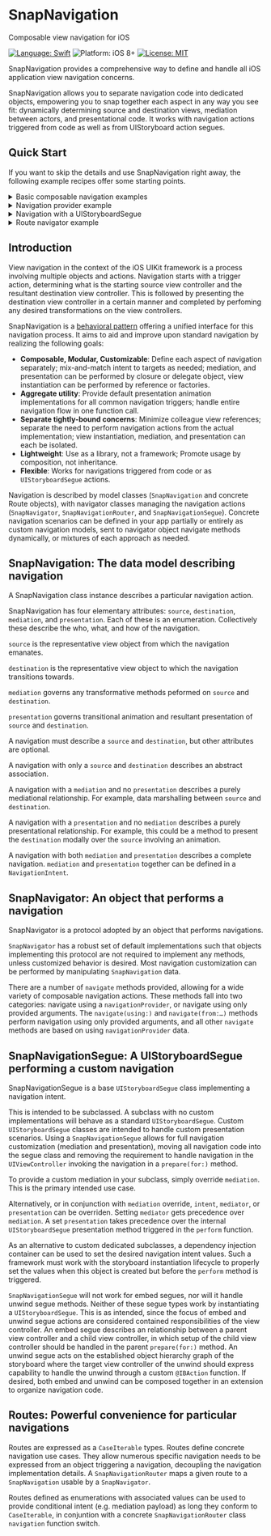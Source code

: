 # SnapNavigation
Composable view navigation for iOS

[![Language: Swift](https://img.shields.io/badge/language-swift-f48041.svg?style=flat)](https://developer.apple.com/swift)
![Platform: iOS 8+](https://img.shields.io/badge/platform-iOS%208%2B-blue.svg?style=flat)
[![License: MIT](http://img.shields.io/badge/license-MIT-lightgrey.svg?style=flat)](https://github.com/freshOS/then/blob/master/LICENSE)

SnapNavigation provides a comprehensive way to define and handle all iOS application view navigation concerns.

SnapNavigation allows you to separate navigation code into dedicated objects, empowering you to snap together each aspect in any way you see fit: dynamically determining source and destination views, mediation between actors, and presentational code. It works with navigation actions triggered from code as well as from UIStoryboard action segues.

## Quick Start

If you want to skip the details and use SnapNavigation right away, the following example recipes offer some starting points.

<details>
<summary>Basic composable navigation examples</summary>

```swift
import UIKit

// Basic SnapNavigator with no internal navigation logic, just default implementations.
class MyNavigator: SnapNavigator {}

// Some particular view controller in your application.
class MyViewController: UIViewController {

    // Create a SnapNavigator that uses only the default implementation methods.
    let navigator = MyNavigator()

    var someData: String = "Sample data"

    // Example navigations.
    func composableNavigationExamples() {

        // Note: Some examples show internal creation of a destination view controller. This is not good practice unless the destination is intended as an internally controlled child view controller.

        // Composable navigation example 1:
        //  Create a secondary view controller, and show it.
        let destinationVC = UIViewController()
        navigator.navigate(from: .viewController(self), to: .viewController(destinationVC), with: .show)

        // Composable navigation example 2:
        //  Create a secondary view controller, pass a value to it via closure and show it.
        let destinationWithValueVC = MyViewController()
        let mediation2: (UIViewController, UIViewController) -> () = { source, destination in
            if let destination = destination as? MyViewController {
                destination.someData = "Sent message"
            }
        }
        navigator.navigate(from: .viewController(self), to: .viewController(destinationWithValueVC), applying: .method(mediation2), with: .show)

        // Composable navigation example 3:
        //  Navigation using a set navigation model, presenting a second VC and passing a value.
        let destination3 = MyViewController()
        let mediation3: (UIViewController, UIViewController) -> () = { source, destination in
            if let destination = destination as? MyViewController {
                destination.someData = "Sent message 3"
            }
        }
        let navigation3 = SnapNavigation(
            source: .viewController(self),
            destination: .viewController(destination3),
            mediation: .method(mediation3),
            presentation: SnapNavigation.Presentation.present(true, {}))
        navigator.navigate(using: navigation3)

    }

}
```

</details>

<details>
<summary>Navigation provider example</summary>

```swift

// Navigation using provider:
//  Explicitly set the navigator data provider.
//  We set ourself as the data provider in this example. See the SnapNavigatorDataSource extension below.
navigator.navigationProvider = self
navigator.navigate()

extension MyViewController: SnapNavigatorDataSource {
    func navigation(for navigator: SnapNavigator) -> SnapNavigation {
        let someDestination = UIViewController()
        let someMediation: (UIViewController, UIViewController) -> () = { source, destination in
            destination.title = "Honey I Set the Title!"
        }
        return SnapNavigation(
            source: .viewController(self),
            destination: .viewController(someDestination),
            mediation: .method(someMediation),
            presentation: .show)
    }
}
```

</details>

<details>
<summary>Navigation with a UIStoryboardSegue</summary>

```swift

//  An example SnapNavigationSegue and SnapNavigationMediator in one.
//  Intended as an example. Not to be used or subclassed.
//
//  Use this approach to define a custom UIStoryboardSegue that uses an [already internally defined] Navigator and an internal mediation method when performing its transition.
//  To implement your own class, copy this class and:
//      - Use a custom unique Class name.
//      - In a matching storyboard segue, set the class of the segue instance to this class.
//      - Customize the mediation(source:destination:) method to dynamically craft the desired Navigation result.
//      - Optional: The navigationIntent.presentation can be set, which will override any segue presentation method.

import UIKit

class ExampleNavigationSegue: SnapNavigationSegue {

    override var mediation: (UIViewController, UIViewController) -> () {
        get {
            // Perform mediation here.
            return { source, destination in
            // A mediation might look like this:
            //                if let source = source as? ExpectedSourceSubclassOrProtocol,
            //                let destination = destination as? ExpectedDestinationSublassOrProtocol {
            //                    destination.valueToSet = source.providingValue
            //                }
            }
        }
        set {
            // Irrelevant.
        }
    }

}

```

</details>

<details>
<summary>Route navigator example</summary>

```swift

//  An example SnapRouteNavigator.
//  Intended as an example. Not to be used or subclassed.
//
//  Use this approach to define a custom Navigator that holds internal Navigation data mapped to Route enum cases.
//  To implement your own class, copy this class and:
//      - Use a custom unique Class name.
//      - Use a custom enum Route definition matching your navigation needs.
//      - Customize the `navigation<Route>(for:)` method to dynamically craft the desired Navigation result.
//
//  Example usage, from a UIViewController:
//      myNavigator = ExampleRouteNavigator(source: self)
//      myNavigator.navigate(using: ExampleRoute.presentSettings)



import UIKit

class ExampleRouteNavigator: SnapRouteNavigator {

    var navigation: SnapNavigation

    // MARK: - Initialization

    init(source: UIViewController) {
        navigation = SnapNavigation(source: source, destination: source)
    }

    // MARK: - Navigation

    func navigation<Route: CaseIterable>(for route: Route) -> SnapNavigation? {
        guard let route = route as? ExampleRoute else { return nil }
        switch route {
        case .presentSettings:
            // Set destination / destinationFactory here.
            // Set mediation here.
            // Set presentation here.
            return navigation
        case .showColleagueView(let viewData):
            // Set destination / destinationFactory here.
            // Set mediation here.
            // Set presentation here.
            return navigation
        case .showDetailView(let detailData):
            // Set destination / destinationFactory here.
            // Set mediation here.
            // Set presentation here.
            return navigation
        }
    }
}

enum ExampleRoute: CaseIterable {

    // Conformance to CaseIterable.
    static var allCases: [ExampleRoute] {
        return [
            .presentSettings,
            .showColleagueView(viewData: 0),
            .showDetailView(detailData: "")
        ]
    }

    case presentSettings
    case showColleagueView(viewData: Int)
    case showDetailView(detailData: String)
}
```

</details>


## Introduction

View navigation in the context of the iOS UIKit framework is a process involving multiple objects and actions. Navigation starts with a trigger action, determining what is the starting source view controller and the resultant destination view controller. This is followed by presenting the destination view controller in a certain manner and completed by perfoming any desired transformations on the view controllers.

SnapNavigation is a [behavioral pattern](https://en.wikipedia.org/wiki/Behavioral_pattern) offering a unified interface for this navigation process. It aims to aid and improve upon standard navigation by realizing the following goals:

- **Composable, Modular, Customizable**: Define each aspect of navigation separately; mix-and-match intent to targets as needed; mediation, and presentation can be performed by closure or delegate object, view instantiation can be performed by reference or factories.
- **Aggregate utility**: Provide default presentation animation implementations for all common navigation triggers; handle entire navigation flow in one function call.
- **Separate tightly-bound concerns**: Minimize colleague view references; separate the need to perform navigation actions from the actual implementation; view instantiation, mediation, and presentation can each be isolated.
- **Lightweight**: Use as a library, not a framework; Promote usage by composition, not inheritance.
- **Flexible**: Works for navigations triggered from code or as `UIStoryboardSegue` actions.

Navigation is described by model classes (`SnapNavigation` and concrete Route objects), with navigator classes managing the navigation actions (`SnapNavigator`, `SnapNavigationRouter`, and `SnapNavigationSegue`). Concrete navigation scenarios can be defined in your app partially or entirely as custom navigation models, sent to navigator object navigate methods dynamically, or mixtures of each approach as needed.

## SnapNavigation: The data model describing navigation

A SnapNavigation class instance describes a particular navigation action.

SnapNavigation has four elementary attributes: `source`, `destination`, `mediation`, and `presentation`. Each of these is an enumeration. Collectively these describe the who, what, and how of the navigation.

`source` is the representative view object from which the navigation emanates.

`destination` is the representative view object to which the navigation transitions towards.

`mediation` governs any transformative methods peformed on `source` and `destination`.

`presentation` governs transitional animation and resultant presentation of `source` and `destination`.

A navigation must describe a `source` and `destination`, but other attributes are optional.

A navigation with only a `source` and `destination` describes an abstract association.

A navigation with a `mediation` and no `presentation` describes a purely mediational relationship. For example, data marshalling between `source` and `destination`.

A navigation with a `presentation` and no `mediation` describes a purely presentational relationship. For example, this could be a method to present the `destination` modally over the `source` involving an animation.

A navigation with both `mediation` and `presentation` describes a complete navigation. `mediation` and `presentation` together can be defined in a `NavigationIntent`.

## SnapNavigator: An object that performs a navigation

SnapNavigator is a protocol adopted by an object that performs navigations.

`SnapNavigator` has a robust set of default implementations such that objects implementing this protocol are not required to implement any methods, unless customized behavior is desired. Most navigation customization can be performed by manipulating `SnapNavigation` data.

There are a number of `navigate` methods provided, allowing for a wide variety of composable navigation actions. These methods fall into two categories: navigate using a `navigationProvider`, or navigate using only provided arguments. The `navigate(using:)` and `navigate(from:…)` methods perform navigation using only provided arguments, and all other `navigate` methods are based on using `navigationProvider` data.

## SnapNavigationSegue: A UIStoryboardSegue performing a custom navigation

SnapNavigationSegue is a base `UIStoryboardSegue` class implementing a navigation intent.

This is intended to be subclassed. A subclass with no custom implementations will behave as a standard `UIStoryboardSegue`.  Custom `UIStoryboardSegue` classes are intended to handle custom presentation scenarios. Using a `SnapNavigationSegue` allows for full navigation customization (mediation and presentation), moving all navigation code into the segue class and removing the requirement to handle navigation in the `UIViewController` invoking the navigation in a `prepare(for:)` method.

To provide a custom mediation in your subclass, simply override `mediation`. This is the primary intended use case.

Alternatively, or in conjunction with `mediation` override, `intent`, `mediator`, or `presentation` can be overriden. Setting `mediator` gets precedence over `mediation`. A set `presentation` takes precedence over the internal `UIStoryboardSegue` presentation method triggered in the `perform` function.

As an alternative to custom dedicated subclasses, a dependency injection container can be used to set the desired navigation intent values. Such a framework must work with the storyboard instantiation lifecycle to properly set the values when this object is created but before the `perform` method is triggered.

`SnapNavigationSegue` will not work for embed segues, nor will it handle unwind segue methods. Neither of these segue types work by instantiating a `UIStoryboardSegue`. This is as intended, since the focus of embed and unwind segue actions are considered contained responsibilities of the view controller. An embed segue describes an relationship between a parent view controller and a child view controller, in which setup of the child view controller should be handled in the parent `prepare(for:)` method. An unwind segue acts on the established object hierarchy graph of the storyboard where the target view controller of the unwind should express capability to handle the unwind through a custom `@IBAction` function. If desired, both embed and unwind can be composed together in an extension to organize navigation code.

## Routes: Powerful convenience for particular navigations

Routes are expressed as a `CaseIterable` types. Routes define concrete navigation use cases. They allow numerous specific navigation needs to be expressed from an object triggering a navigation, decoupling the navigation implementation details. A `SnapNavigationRouter` maps a given route to a `SnapNavigation` usable by a `SnapNavigator`.

Routes defined as enumerations with associated values can be used to provide conditional intent (e.g. mediation payload) as long they conform to `CaseIterable`, in conjuntion with a concrete `SnapNavigationRouter` class `navigation` function switch.
